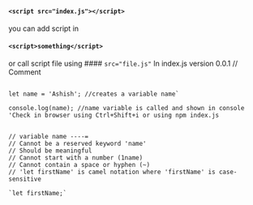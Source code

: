 #### `<script src="index.js"></script>`

you can add script in 
#### `<script>something</script>` 
or call script file using #### `src="file.js"`
In index.js version 0.0.1
// Comment

```console.log('Hello World'); //creates a console message Hello World

let name = 'Ashish'; //creates a variable name`

console.log(name); //name variable is called and shown in console 'Check in browser using Ctrl+Shift+i or using npm index.js


// variable name ----=
// Cannot be a reserved keyword 'name'
// Should be meaningful
// Cannot start with a number (1name)
// Cannot contain a space or hyphen (~)
// 'let firstName' is camel notation where 'firstName' is case-sensitive

`let firstName;`
